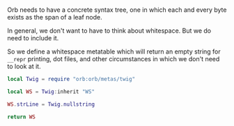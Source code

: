 #


  Orb needs to have a concrete syntax tree, one in which each and every byte
exists as the span of a leaf node\.

In general, we don't want to have to think about whitespace\.  But we do need
to include it\.

So we define a whitespace metatable which will return an empty string for
`__repr` printing, dot files, and other circumstances in which we don't need
to look at it\.


```lua
local Twig = require "orb:orb/metas/twig"
```

```lua
local WS = Twig:inherit "WS"
```

```lua
WS.strLine = Twig.nullstring
```

```lua
return WS
```
